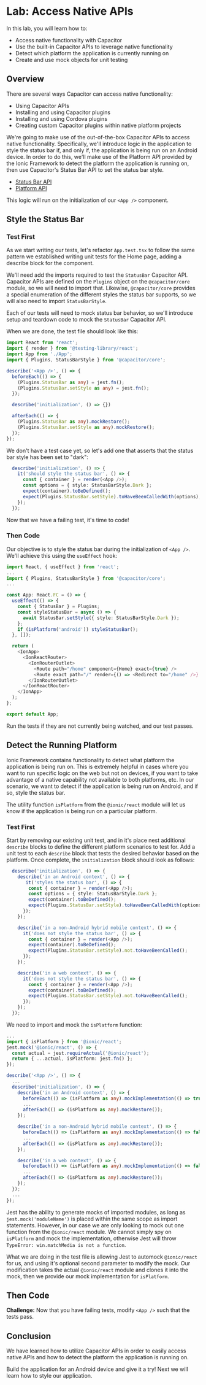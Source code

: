# Lab: Access Native APIs

In this lab, you will learn how to:

- Access native functionality with Capacitor
- Use the built-in Capacitor APIs to leverage native functionality
- Detect which platform the application is currently running on
- Create and use mock objects for unit testing

## Overview

There are several ways Capacitor can access native functionality:

- Using Capacitor APIs
- Installing and using Capacitor plugins
- Installing and using Cordova plugins
- Creating custom Capacitor plugins within native platform projects

We're going to make use of the out-of-the-box Capacitor APIs to access native functionality. Specifically, we'll introduce logic in the application to style the status bar if, and only if, the application is being run on an Android device. In order to do this, we'll make use of the Platform API provided by the Ionic Framework to detect the platform the application is running on, then use Capacitor's Status Bar API to set the status bar style.

- <a href="https://capacitorjs.com/docs/apis/status-bar" target="_blank">Status Bar API</a>
- <a href="https://ionicframework.com/docs/react/platform" target="_blank">Platform API</a>

This logic will run on the initialization of our `<App />` component.

## Style the Status Bar

### Test First

As we start writing our tests, let's refactor `App.test.tsx` to follow the same pattern we established writing unit tests for the Home page, adding a describe block for the component.

We'll need add the imports required to test the `StatusBar` Capacitor API. Capacitor APIs are defined on the `Plugins` object on the `@capacitor/core` module, so we will need to import that. Likewise, `@capacitor/core` provides a special enumeration of the different styles the status bar supports, so we will also need to import `StatusBarStyle`.

Each of our tests will need to mock status bar behavior, so we'll introduce setup and teardown code to mock the `StatusBar` Capacitor API.

When we are done, the test file should look like this:

```TypeScript
import React from 'react';
import { render } from '@testing-library/react';
import App from './App';
import { Plugins, StatusBarStyle } from '@capacitor/core';

describe('<App />', () => {
  beforeEach(() => {
    (Plugins.StatusBar as any) = jest.fn();
    (Plugins.StatusBar.setStyle as any) = jest.fn();
  });

  describe('initialization', () => {})

  afterEach(() => {
    (Plugins.StatusBar as any).mockRestore();
    (Plugins.StatusBar.setStyle as any).mockRestore();
  });
});
```

We don't have a test case yet, so let's add one that asserts that the status bar style has been set to "dark":

```TypeScript
  describe('initialization', () => {
    it('should style the status bar', () => {
      const { container } = render(<App />);
      const options = { style: StatusBarStyle.Dark };
      expect(container).toBeDefined();
      expect(Plugins.StatusBar.setStyle).toHaveBeenCalledWith(options);
    });
  });
```

Now that we have a failing test, it's time to code!

### Then Code

Our objective is to style the status bar during the initialization of `<App />`. We'll achieve this using the `useEffect` hook:

```TypeScript
import React, { useEffect } from 'react';
...
import { Plugins, StatusBarStyle } from '@capacitor/core';
...

const App: React.FC = () => {
  useEffect(() => {
    const { StatusBar } = Plugins;
    const styleStatusBar = async () => {
      await StatusBar.setStyle({ style: StatusBarStyle.Dark });
    };
    if (isPlatform('android')) styleStatusBar();
  }, []);

  return (
    <IonApp>
      <IonReactRouter>
        <IonRouterOutlet>
          <Route path="/home" component={Home} exact={true} />
          <Route exact path="/" render={() => <Redirect to="/home" />} />
        </IonRouterOutlet>
      </IonReactRouter>
    </IonApp>
  );
};

export default App;
```

Run the tests if they are not currently being watched, and our test passes.

## Detect the Running Platform

Ionic Framework contains functionality to detect what platform the application is being run on. This is extremely helpful in cases where you want to run specific logic on the web but not on devices, if you want to take advantage of a native capability not available to both platforms, etc. In our scenario, we want to detect if the application is being run on Android, and if so, style the status bar.

The utility function `isPlatform` from the `@ionic/react` module will let us know if the application is being run on a particular platform.

### Test First

Start by removing our existing unit test, and in it's place nest additional `describe` blocks to define the different platform scenarios to test for. Add a unit test to each `describe` block that tests the desired behavior based on the platform. Once complete, the `initialization` block should look as follows:

```TypeScript
  describe('initialization', () => {
    describe('in an Android context', () => {
       it('styles the status bar', () => {
        const { container } = render(<App />);
        const options = { style: StatusBarStyle.Dark };
        expect(container).toBeDefined();
        expect(Plugins.StatusBar.setStyle).toHaveBeenCalledWith(options);
      });
    });

    describe('in a non-Android hybrid mobile context', () => {
      it('does not style the status bar', () => {
        const { container } = render(<App />);
        expect(container).toBeDefined();
        expect(Plugins.StatusBar.setStyle).not.toHaveBeenCalled();
      });
    });

    describe('in a web context', () => {
      it('does not style the status bar', () => {
        const { container } = render(<App />);
        expect(container).toBeDefined();
        expect(Plugins.StatusBar.setStyle).not.toHaveBeenCalled();
      });
    });
  });
```

We need to import and mock the `isPlatform` function:

```TypeScript
...
import { isPlatform } from '@ionic/react';
jest.mock('@ionic/react', () => {
  const actual = jest.requireActual('@ionic/react');
  return { ...actual, isPlatform: jest.fn() };
});

describe('<App />', () => {
  ...
  describe('initialization', () => {
    describe('in an Android context', () => {
      beforeEach(() => (isPlatform as any).mockImplementation(() => true));
      ...
      afterEach(() => (isPlatform as any).mockRestore());
    });

    describe('in a non-Android hybrid mobile context', () => {
      beforeEach(() => (isPlatform as any).mockImplementation(() => false));
      ...
      afterEach(() => (isPlatform as any).mockRestore());
    });

    describe('in a web context', () => {
      beforeEach(() => (isPlatform as any).mockImplementation(() => false));
      ...
      afterEach(() => (isPlatform as any).mockRestore());
    });
  });
  ...
});
```

Jest has the ability to generate mocks of imported modules, as long as `jest.mock('moduleName')` is placed within the same scope as import statements. However, in our case we are only looking to mock out one function from the `@ionic/react` module. We cannot simply spy on `isPlatform` and mock the implementation, otherwise Jest will throw `TypeError: win.matchMedia is not a function`.

What we are doing in the test file is allowing Jest to automock `@ionic/react` for us, and using it's optional second parameter to modify the mock. Our modification takes the actual `@ionic/react` module and clones it into the mock, then we provide our mock implementation for `isPlatform`.

## Then Code

**Challenge:** Now that you have failing tests, modify `<App />` such that the tests pass.

## Conclusion

We have learned how to utilize Capacitor APIs in order to easily access native APIs and how to detect the platform the application is running on.

Build the application for an Android device and give it a try! Next we will learn how to style our application.
